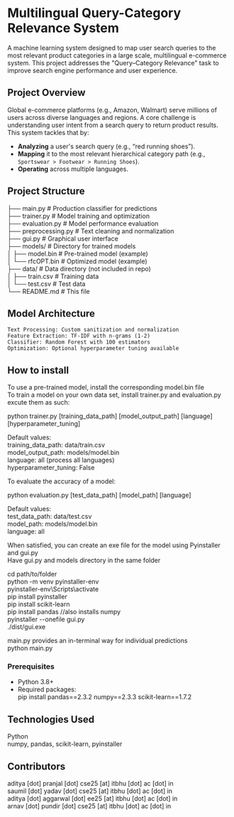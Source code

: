 # Multilingual Query-Category Relevance System

A machine learning system designed to map user search queries to the most relevant product categories in a large scale, multilingual e-commerce system. This project addresses the "Query–Category Relevance" task to improve search engine performance and user experience.

## Project Overview

Global e-commerce platforms (e.g., Amazon, Walmart) serve millions of users across diverse languages and regions. A core challenge is understanding user intent from a search query to return product results. This system tackles that by:

*   **Analyzing** a user's search query (e.g., “red running shoes”).
*   **Mapping** it to the most relevant hierarchical category path (e.g., `Sportswear > Footwear > Running Shoes`).
*   **Operating** across multiple languages.

## Project Structure

├── main.py              # Production classifier for predictions  
├── trainer.py           # Model training   and optimization  
├── evaluation.py        # Model performance evaluation  
├── preprocessing.py     # Text cleaning and normalization  
├── gui.py              # Graphical user interface  
├── models/              # Directory for trained models  
│   ├── model.bin       # Pre-trained model (example)  
│   └── rfcOPT.bin      # Optimized model (example)  
├── data/               # Data directory (not included in repo)  
│   ├── train.csv       # Training data  
│   └── test.csv        # Test data  
└── README.md           # This file  

## Model Architecture
	Text Processing: Custom sanitization and normalization  
    Feature Extraction: TF-IDF with n-grams (1-2)  
    Classifier: Random Forest with 100 estimators  
    Optimization: Optional hyperparameter tuning available  

## How to install

To use a pre-trained model, install the corresponding model.bin file  
To train a model on your own data set, install trainer.py and evaluation.py excute them as such:  

python trainer.py [training_data_path] [model_output_path] [language] [hyperparameter_tuning]  

Default values:  
    training_data_path: data/train.csv  
    model_output_path: models/model.bin  
    language: all (process all languages)  
    hyperparameter_tuning: False  

To evaluate the accuracy of a model:  

python evaluation.py [test_data_path] [model_path] [language]  

Default values:  
    test_data_path: data/test.csv  
    model_path: models/model.bin  
    language: all  

When satisfied, you can create an exe file for the model using Pyinstaller and gui.py  
Have gui.py and models directory in the same folder  

cd path/to/folder  
python -m venv pyinstaller-env  
pyinstaller-env\Scripts\activate  
pip install pyinstaller  
pip install scikit-learn  
pip install pandas //also installs numpy  
pyinstaller --onefile gui.py  
./dist/gui.exe  

main.py provides an in-terminal way for individual predictions  
python main.py  

### Prerequisites
- Python 3.8+  
- Required packages:  
  pip install pandas==2.3.2 numpy==2.3.3 scikit-learn==1.7.2  

## Technologies Used
Python  
numpy, pandas, scikit-learn, pyinstaller  

## Contributors
aditya [dot] pranjal [dot] cse25 [at] itbhu [dot] ac [dot] in  
saumil [dot] yadav [dot] cse25 [at] itbhu [dot] ac [dot] in  
aditya [dot] aggarwal [dot] ee25 [at] itbhu [dot] ac [dot] in  
arnav [dot] pundir [dot] cse25 [at] itbhu [dot] ac [dot] in  
